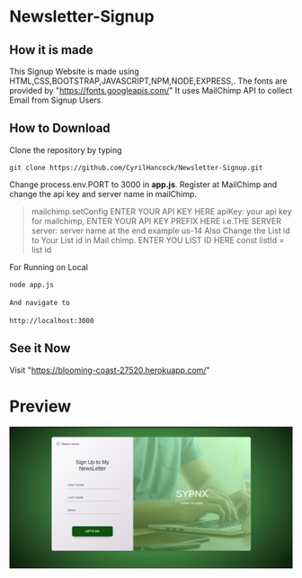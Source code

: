 # Newsletter-Signup
## How it is made
  This Signup Website is made using HTML,CSS,BOOTSTRAP,JAVASCRIPT,NPM,NODE,EXPRESS,.
 The fonts are provided by "https://fonts.googleapis.com/"
 It uses MailChimp API to collect Email from Signup Users. 
## How to Download
Clone the repository by typing
```
git clone https://github.com/CyrilHancock/Newsletter-Signup.git
```
 Change process.env.PORT to 3000 in **app.js**.
 Register at MailChimp  and change the api key and server name in mailChimp.
  > mailchimp.setConfig
  >    ENTER YOUR API KEY HERE
  >     apiKey: your api key for mailchimp,
  >      ENTER YOUR API KEY PREFIX HERE i.e.THE SERVER
  >     server: server name at the end example us-14
> Also Change the List id to Your List id in Mail chimp.
 >       ENTER YOU LIST ID HERE
  >      const listId = list id 
           

For Running on Local

```
node app.js

And navigate to

http://localhost:3000
```
## See it Now
Visit "https://blooming-coast-27520.herokuapp.com/"

# Preview
![This is an image](/images/newslettersignup.png)

